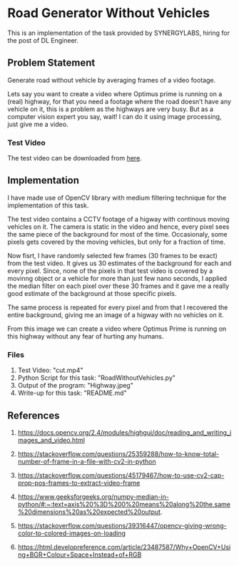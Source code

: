 # Road Generator Without Vehicles
This is an implementation of the task provided by SYNERGYLABS, hiring for the post of DL Engineer.

## Problem Statement
Generate road without vehicle by averaging frames of a video footage.

Lets say you want to create a video where Optimus prime is running on a (real) highway, for
that you need a footage where the road doesn’t have any vehicle on it, this is a problem as
the highways are very busy. But as a computer vision expert you say, wait! I can do it using
image processing, just give me a video.

### Test Video
The test video can be downloaded from [here](https://drive.google.com/file/d/1il2yWyr7-t9XfG1nDVL7QlfmnmNDf_9I/view).

## Implementation
I have made use of OpenCV library with medium filtering technique for the implementation of this task.

The test video contains a CCTV footage of a higway with continous moving vehicles on it. The camera is static in the video and hence, every pixel sees the same piece of the background for most of the time. Occasionaly, some pixels gets covered by the moving vehicles, but only for a fraction of time.

Now fisrt, I have randomly selected few frames (30 frames to be exact) from the test video. It gives us 30 estimates of the background for each and every pixel. Since, none of the pixels in that test video is covered by a movinng object or a vehicle for more than just few nano seconds, I applied the median filter on each pixel over these 30 frames and it gave me a really good estimate of the background at those specific pixels.

The same process is repeated for every pixel and from that I recovered the entire background, giving me an image of a higway with no vehicles on it.

From this image we can create a video where Optimus Prime is running on this highway without any fear of hurting any humans.

### Files
1. Test Video: "cut.mp4"
2. Python Script for this task: "RoadWithoutVehicles.py"
3. Output of the program: "Highway.jpeg"
4. Write-up for this task: "README.md"

## References
1. https://docs.opencv.org/2.4/modules/highgui/doc/reading_and_writing_images_and_video.html

2. https://stackoverflow.com/questions/25359288/how-to-know-total-number-of-frame-in-a-file-with-cv2-in-python

3. https://stackoverflow.com/questions/45179467/how-to-use-cv2-cap-prop-pos-frames-to-extract-video-frame

4. https://www.geeksforgeeks.org/numpy-median-in-python/#:~:text=axis%20%3D%200%20means%20along%20the,same%20dimensions%20as%20expected%20output.

5. https://stackoverflow.com/questions/39316447/opencv-giving-wrong-color-to-colored-images-on-loading

6. https://html.developreference.com/article/23487587/Why+OpenCV+Using+BGR+Colour+Space+Instead+of+RGB

